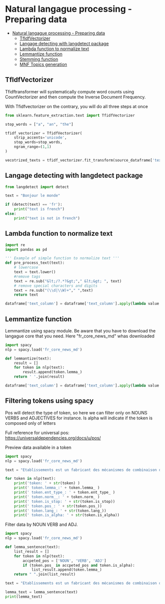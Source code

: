 # Natural langague processing - Preparing data

- [Natural langague processing - Preparing data](#natural-langague-processing---preparing-data)
  * [TfIdfVectorizer](#tfidfvectorizer)
  * [Langage detecting with langdetect package](#langage-detecting-with-langdetect-package)
  * [Lambda function to normalize text](#lambda-function-to-normalize-text)
  * [Lemmantize function](#lemmantize-function)
  * [Stemming function](#stemming-function)
  * [MNF Topics generation](#mnf-topics-generation)

## TfIdfVectorizer


Tfidftransformer will systematically compute word counts using CountVectorizer and then compute the Inverse Document Frequency.

With Tfidfvectorizer on the contrary, you will do all three steps at once

```python
from sklearn.feature_extraction.text import TfidfVectorizer

stop_words = ["a", "an", "the"]

tfidf_vectorizer = TfidfVectorizer(
    strip_accents='unicode',
    stop_words=stop_words, 
    ngram_range=(1,1)
)

vecotrized_texts = tfidf_vectorizer.fit_transform(source_dataframe['text_column'])
```

## Langage detecting with langdetect package

```python
from langdetect import detect

text = "Bonjour le monde"

if (detect(text) == 'fr'):
    print("text is french")
else:
    print("text is not in french")
```

## Lambda function to normalize text

```python
import re
import pandas as pd

''' Example of simple function to normalize text '''
def pre_process_text(text):
    # lowercase
    text = text.lower()
    #remove tags
    text = re.sub("&lt;/?.*?&gt;"," &lt;&gt; ", text)
    # remove special characters and digits
    text = re.sub("(\\d|\\W)+"," ",text)
    return text

dataframe['text_column'] = dataframe['text_column'].apply(lambda value:pre_process_text(value))
```

## Lemmantize function

Lemmantize using spacy module. Be aware that you have to download the langague core that you need. Here "fr_core_news_md" whas downloaded

```python
import spacy
nlp = spacy.load('fr_core_news_md')

def lemmantize(text):
    result = []
    for token in nlp(text):
        result.append(token.lemma_)
    return ' '.join(result)

dataframe['text_column'] = dataframe['text_column'].apply(lambda value:lemmantize(value))
```

## Filtering tokens using spacy

Pos will detect the type of token, so here we can filter only on NOUNS VERBS and ADJECTIVES for instance. Is alpha will indicate if the token is composed only of letters

Full reference for universal pos:
https://universaldependencies.org/docs/u/pos/

Preview data available in a token

```python
import spacy
nlp = spacy.load('fr_core_news_md')

text = "Etablissements est un fabricant des mécanismes de combinaison de coffre-fort, tours automatiques, décolletage en raccordement traditionnel."

for token in nlp(text):
    print('token: ' + str(token) )
    print(' token.lemma_:' + token.lemma_ )
    print(' token.ent_type_: ' + token.ent_type_ )
    print(' token.norm__: ' + token.norm_ )
    print(' token.is_stop: ' + str(token.is_stop))    
    print(' token.pos_: ' + str(token.pos_))    
    print(' token.lang_: ' + str(token.lang_))
    print(' token.is_alpha: ' + str(token.is_alpha))

```

Filter data by NOUN VERB and ADJ.

```python
import spacy
nlp = spacy.load('fr_core_news_md')

def lemma_sentence(text):
    list_result = []
    for token in nlp(text):
        accpeted_pos = ['NOUN', 'VERB', 'ADJ']
        if (token.pos_ in accpeted_pos and token.is_alpha):
            list_result.append(token.lemma_)
    return " ".join(list_result)

text = "Etablissements est un fabricant des mécanismes de combinaison de coffre-fort, tours automatiques, décolletage en raccordement traditionnel."

lemma_text = lemma_sentence(text)
print(lemma_text)
```